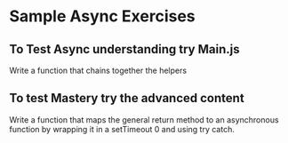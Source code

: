 # Sample Async Exercises

## To Test Async understanding try Main.js
Write a function that chains together the helpers


## To test Mastery try the advanced content
Write a function that maps the general return method to an asynchronous function by wrapping it in a setTimeout 0 and using try catch. 

